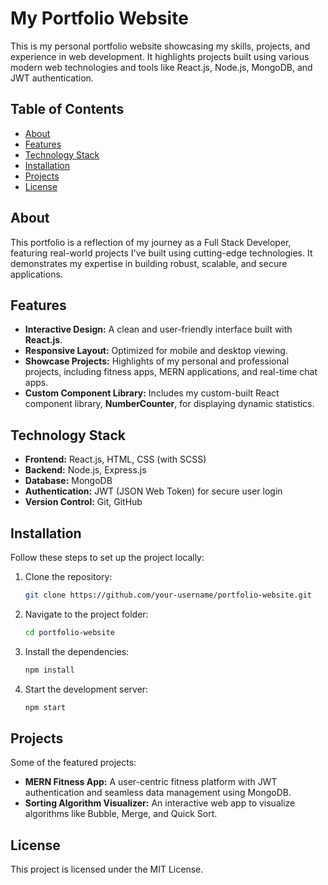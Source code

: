 # My Portfolio Website

This is my personal portfolio website showcasing my skills, projects, and experience in web development. It highlights projects built using various modern web technologies and tools like React.js, Node.js, MongoDB, and JWT authentication.

## Table of Contents
- [About](#about)
- [Features](#features)
- [Technology Stack](#technology-stack)
- [Installation](#installation)
- [Projects](#projects)
- [License](#license)

## About
This portfolio is a reflection of my journey as a Full Stack Developer, featuring real-world projects I've built using cutting-edge technologies. It demonstrates my expertise in building robust, scalable, and secure applications.

## Features
- **Interactive Design:** A clean and user-friendly interface built with **React.js**.
- **Responsive Layout:** Optimized for mobile and desktop viewing.
- **Showcase Projects:** Highlights of my personal and professional projects, including fitness apps, MERN applications, and real-time chat apps.
- **Custom Component Library:** Includes my custom-built React component library, **NumberCounter**, for displaying dynamic statistics.

## Technology Stack
- **Frontend:** React.js, HTML, CSS (with SCSS)
- **Backend:** Node.js, Express.js
- **Database:** MongoDB
- **Authentication:** JWT (JSON Web Token) for secure user login
- **Version Control:** Git, GitHub

## Installation
Follow these steps to set up the project locally:

1. Clone the repository:
    ```bash
    git clone https://github.com/your-username/portfolio-website.git
    ```
2. Navigate to the project folder:
    ```bash
    cd portfolio-website
    ```
3. Install the dependencies:
    ```bash
    npm install
    ```
4. Start the development server:
    ```bash
    npm start
    ```

## Projects
Some of the featured projects:
- **MERN Fitness App:** A user-centric fitness platform with JWT authentication and seamless data management using MongoDB.
- **Sorting Algorithm Visualizer:** An interactive web app to visualize algorithms like Bubble, Merge, and Quick Sort.
## License
This project is licensed under the MIT License.
